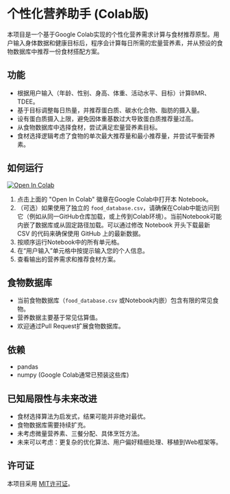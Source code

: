 # 个性化营养助手 (Colab版)

本项目是一个基于Google Colab实现的个性化营养需求计算与食材推荐原型。用户输入身体数据和健康目标后，程序会计算每日所需的宏量营养素，并从预设的食物数据库中推荐一份食材搭配方案。

## 功能
- 根据用户输入（年龄、性别、身高、体重、活动水平、目标）计算BMR、TDEE。
- 基于目标调整每日热量，并推荐蛋白质、碳水化合物、脂肪的摄入量。
- 设有蛋白质摄入上限，避免因体重基数过大导致蛋白质推荐量过高。
- 从食物数据库中选择食材，尝试满足宏量营养素目标。
- 食材选择逻辑考虑了食物的单次最大推荐量和最小推荐量，并尝试平衡营养素。

## 如何运行
[![Open In Colab](https://colab.research.google.com/assets/colab-badge.svg)](https://colab.research.google.com/github/jinv2/NutritionalAssistantColab/blob/main/NutritionalAssistant.ipynb)

1. 点击上面的 "Open In Colab" 徽章在Google Colab中打开本 Notebook。
2. （可选）如果使用了独立的 `food_database.csv`，请确保在Colab中能访问到它（例如从同一GitHub仓库加载，或上传到Colab环境）。当前Notebook可能内嵌了数据库或从固定路径加载。可以通过修改 Notebook 开头下载最新 CSV 的代码来确保使用 GitHub 上的最新数据。
3. 按顺序运行Notebook中的所有单元格。
4. 在“用户输入”单元格中按提示输入您的个人信息。
5. 查看输出的营养需求和推荐食材方案。

## 食物数据库
- 当前食物数据库（`food_database.csv` 或Notebook内嵌）包含有限的常见食物。
- 营养数据主要基于常见估算值。
- 欢迎通过Pull Request扩展食物数据库。

## 依赖
- pandas
- numpy
(Google Colab通常已预装这些库)

## 已知局限性与未来改进
- 食材选择算法为启发式，结果可能并非绝对最优。
- 食物数据库需要持续扩充。
- 未考虑微量营养素、三餐分配、具体烹饪方法。
- 未来可以考虑：更复杂的优化算法、用户偏好精细处理、移植到Web框架等。

## 许可证
本项目采用 [MIT许可证](LICENSE)。

